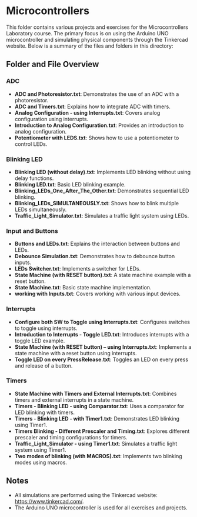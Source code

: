 # Microcontrollers

This folder contains various projects and exercises for the Microcontrollers Laboratory course. The primary focus is on using the Arduino UNO microcontroller and simulating physical components through the Tinkercad website. Below is a summary of the files and folders in this directory:

## Folder and File Overview

### ADC
- **ADC and Photoresistor.txt**: Demonstrates the use of an ADC with a photoresistor.
- **ADC and Timers.txt**: Explains how to integrate ADC with timers.
- **Analog Configuration - using Interrupts.txt**: Covers analog configuration using interrupts.
- **Introduction to Analog Configuration.txt**: Provides an introduction to analog configuration.
- **Potentiometer with LEDS.txt**: Shows how to use a potentiometer to control LEDs.

### Blinking LED
- **Blinking LED (without delay).txt**: Implements LED blinking without using delay functions.
- **Blinking LED.txt**: Basic LED blinking example.
- **Blinking_LEDs_One_After_The_Other.txt**: Demonstrates sequential LED blinking.
- **Blinking_LEDs_SIMULTANEOUSLY.txt**: Shows how to blink multiple LEDs simultaneously.
- **Traffic_Light_Simulator.txt**: Simulates a traffic light system using LEDs.

### Input and Buttons
- **Buttons and LEDs.txt**: Explains the interaction between buttons and LEDs.
- **Debounce Simulation.txt**: Demonstrates how to debounce button inputs.
- **LEDs Switcher.txt**: Implements a switcher for LEDs.
- **State Machine (with RESET button).txt**: A state machine example with a reset button.
- **State Machine.txt**: Basic state machine implementation.
- **working with Inputs.txt**: Covers working with various input devices.

### Interrupts
- **Configure both SW to Toggle using Interrupts.txt**: Configures switches to toggle using interrupts.
- **Introduction to Interrupts - Toggle LED.txt**: Introduces interrupts with a toggle LED example.
- **State Machine (with RESET button) – using Interrupts.txt**: Implements a state machine with a reset button using interrupts.
- **Toggle LED on every PressRelease.txt**: Toggles an LED on every press and release of a button.

### Timers
- **State Machine with Timers and External Interrupts.txt**: Combines timers and external interrupts in a state machine.
- **Timers - Blinking LED - using Comparator.txt**: Uses a comparator for LED blinking with timers.
- **Timers - Blinking LED - with Timer1.txt**: Demonstrates LED blinking using Timer1.
- **Timers Blinking - Different Prescaler and Timing.txt**: Explores different prescaler and timing configurations for timers.
- **Traffic_Light_Simulator - using Timer1.txt**: Simulates a traffic light system using Timer1.
- **Two modes of blinking (with MACROS).txt**: Implements two blinking modes using macros.


## Notes
- All simulations are performed using the Tinkercad website: https://www.tinkercad.com/.
- The Arduino UNO microcontroller is used for all exercises and projects.
